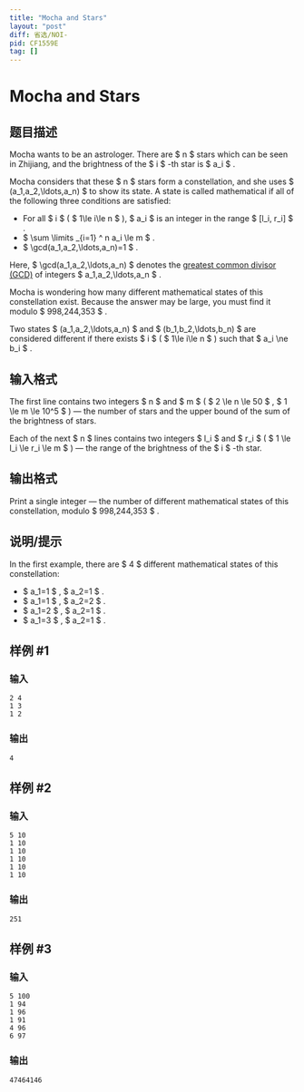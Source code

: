 ```yaml
---
title: "Mocha and Stars"
layout: "post"
diff: 省选/NOI-
pid: CF1559E
tag: []
---
```


# Mocha and Stars

## 题目描述

Mocha wants to be an astrologer. There are $ n $ stars which can be seen in Zhijiang, and the brightness of the $ i $ -th star is $ a_i $ .

Mocha considers that these $ n $ stars form a constellation, and she uses $ (a_1,a_2,\ldots,a_n) $ to show its state. A state is called mathematical if all of the following three conditions are satisfied:

- For all $ i $ ( $ 1\le i\le n $ ), $ a_i $ is an integer in the range $ [l_i, r_i] $ .
- $ \sum \limits _{i=1} ^ n a_i \le m $ .
- $ \gcd(a_1,a_2,\ldots,a_n)=1 $ .

Here, $ \gcd(a_1,a_2,\ldots,a_n) $ denotes the [greatest common divisor (GCD)](https://en.wikipedia.org/wiki/Greatest_common_divisor) of integers $ a_1,a_2,\ldots,a_n $ .

Mocha is wondering how many different mathematical states of this constellation exist. Because the answer may be large, you must find it modulo $ 998\,244\,353 $ .

Two states $ (a_1,a_2,\ldots,a_n) $ and $ (b_1,b_2,\ldots,b_n) $ are considered different if there exists $ i $ ( $ 1\le i\le n $ ) such that $ a_i \ne b_i $ .

## 输入格式

The first line contains two integers $ n $ and $ m $ ( $ 2 \le n \le 50 $ , $ 1 \le m \le 10^5 $ ) — the number of stars and the upper bound of the sum of the brightness of stars.

Each of the next $ n $ lines contains two integers $ l_i $ and $ r_i $ ( $ 1 \le l_i \le r_i \le m $ ) — the range of the brightness of the $ i $ -th star.

## 输出格式

Print a single integer — the number of different mathematical states of this constellation, modulo $ 998\,244\,353 $ .

## 说明/提示

In the first example, there are $ 4 $ different mathematical states of this constellation:

- $ a_1=1 $ , $ a_2=1 $ .
- $ a_1=1 $ , $ a_2=2 $ .
- $ a_1=2 $ , $ a_2=1 $ .
- $ a_1=3 $ , $ a_2=1 $ .

## 样例 #1

### 输入

```
2 4
1 3
1 2
```

### 输出

```
4
```

## 样例 #2

### 输入

```
5 10
1 10
1 10
1 10
1 10
1 10
```

### 输出

```
251
```

## 样例 #3

### 输入

```
5 100
1 94
1 96
1 91
4 96
6 97
```

### 输出

```
47464146
```

